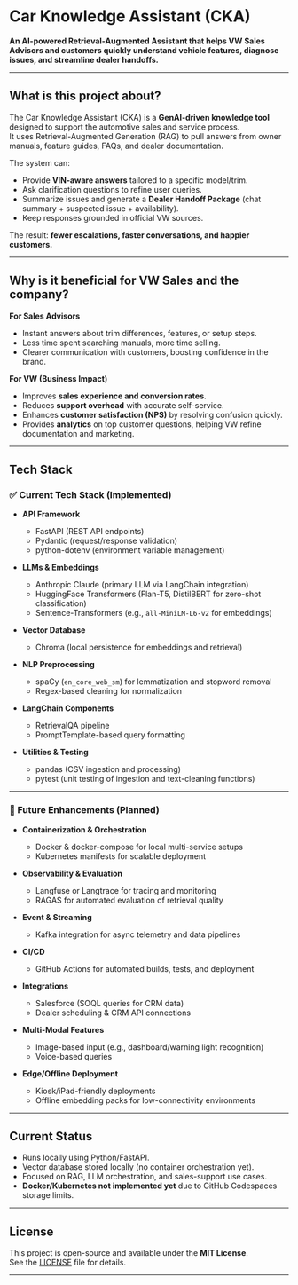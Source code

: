 # Car Knowledge Assistant (CKA)

**An AI-powered Retrieval-Augmented Assistant that helps VW Sales Advisors and customers quickly understand vehicle features, diagnose issues, and streamline dealer handoffs.**

---

## What is this project about?

The Car Knowledge Assistant (CKA) is a **GenAI-driven knowledge tool** designed to support the automotive sales and service process.  
It uses Retrieval-Augmented Generation (RAG) to pull answers from owner manuals, feature guides, FAQs, and dealer documentation.  

The system can:
- Provide **VIN-aware answers** tailored to a specific model/trim.
- Ask clarification questions to refine user queries.
- Summarize issues and generate a **Dealer Handoff Package** (chat summary + suspected issue + availability).
- Keep responses grounded in official VW sources.

The result: **fewer escalations, faster conversations, and happier customers.**

---

## Why is it beneficial for VW Sales and the company?

**For Sales Advisors**
- Instant answers about trim differences, features, or setup steps.
- Less time spent searching manuals, more time selling.
- Clearer communication with customers, boosting confidence in the brand.

**For VW (Business Impact)**
- Improves **sales experience and conversion rates**.
- Reduces **support overhead** with accurate self-service.
- Enhances **customer satisfaction (NPS)** by resolving confusion quickly.
- Provides **analytics** on top customer questions, helping VW refine documentation and marketing.

---

## Tech Stack

### ✅ Current Tech Stack (Implemented)

- **API Framework**
  - FastAPI (REST API endpoints)
  - Pydantic (request/response validation)
  - python-dotenv (environment variable management)

- **LLMs & Embeddings**
  - Anthropic Claude (primary LLM via LangChain integration)
  - HuggingFace Transformers (Flan-T5, DistilBERT for zero-shot classification)
  - Sentence-Transformers (e.g., `all-MiniLM-L6-v2` for embeddings)

- **Vector Database**
  - Chroma (local persistence for embeddings and retrieval)

- **NLP Preprocessing**
  - spaCy (`en_core_web_sm`) for lemmatization and stopword removal
  - Regex-based cleaning for normalization

- **LangChain Components**
  - RetrievalQA pipeline
  - PromptTemplate-based query formatting

- **Utilities & Testing**
  - pandas (CSV ingestion and processing)
  - pytest (unit testing of ingestion and text-cleaning functions)

---

### 🚀 Future Enhancements (Planned)

- **Containerization & Orchestration**
  - Docker & docker-compose for local multi-service setups
  - Kubernetes manifests for scalable deployment

- **Observability & Evaluation**
  - Langfuse or Langtrace for tracing and monitoring
  - RAGAS for automated evaluation of retrieval quality

- **Event & Streaming**
  - Kafka integration for async telemetry and data pipelines

- **CI/CD**
  - GitHub Actions for automated builds, tests, and deployment

- **Integrations**
  - Salesforce (SOQL queries for CRM data)
  - Dealer scheduling & CRM API connections

- **Multi-Modal Features**
  - Image-based input (e.g., dashboard/warning light recognition)
  - Voice-based queries

- **Edge/Offline Deployment**
  - Kiosk/iPad-friendly deployments
  - Offline embedding packs for low-connectivity environments

---

## Current Status

- Runs locally using Python/FastAPI.  
- Vector database stored locally (no container orchestration yet).  
- Focused on RAG, LLM orchestration, and sales-support use cases.  
- **Docker/Kubernetes not implemented yet** due to GitHub Codespaces storage limits.  

---

## License

This project is open-source and available under the **MIT License**.  
See the [LICENSE](./LICENSE) file for details.

---
